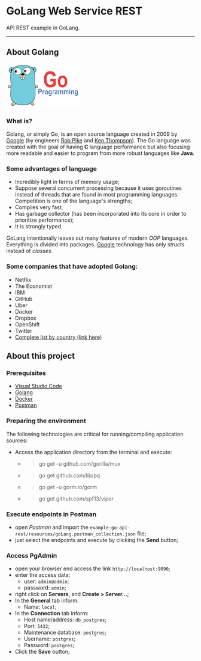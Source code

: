 # GoLang Web Service REST

API REST example in GoLang.

---

## About Golang

![](https://raw.githubusercontent.com/felipesulzbach/grpc-go-example/master/things/go.png)

### What is?

Golang, or simply Go, is an open source language created in 2009 by [Google](https://about.google/intl/en_US/) (by engineers [Rob Pike](https://en.wikipedia.org/wiki/Rob_Pike) and [Ken Thompson](https://en.wikipedia.org/wiki/Ken_Thompson)). The Go language was created with the goal of having **C** language performance but also focusing more readable and easier to program from more robust languages like **Java**.

### Some advantages of language

- Incredibly light in terms of memory usage;
- Suppose several concurrent processing because it uses goroutines instead of threads that are found in most programming languages. Competition is one of the language's strengths;
- Compiles very fast;
- Has garbage collector (has been incorporated into its core in order to prioritize performance);
- It is strongly typed.

GoLang intentionally leaves out many features of modern _OOP_ languages. Everything is divided into packages. [Google](https://about.google/intl/en_US/) technology has only _structs_ instead of _classes_.

### Some companies that have adopted Golang:

- Netflix
- The Economist
- IBM
- GitHub
- Uber
- Docker
- Dropbox
- OpenShift
- Twitter
- [Complete list by country (link here)](https://github.com/golang/go/wiki/GoUsers)

## About this project

### Prerequisites

- [Visual Studio Code](https://code.visualstudio.com/)
- [Golang](https://golang.org/)
- [Docker](https://hub.docker.com/search?offering=community&type=edition&operating_system=linux%2Cwindows)
- [Postman](https://www.postman.com/downloads/)

### Preparing the environment

The following technologies are critical for running/compiling application sources:

- Access the application directory from the terminal and execute:

  - > go get -u github.com/gorilla/mux
  - > go get github.com/lib/pq
  - > go get -u gorm.io/gorm
  - > go get github.com/spf13/viper

### Execute endpoints in Postman

- open *Postman* and import the `example-go-api-rest/resources/goLang.postman_collection.json` file;
- just select the endpoints and execute by clicking the **Send** button;

### Access PgAdmin

- open your browser end access the link `http://localhost:9090`;
- enter the access data:
  - user: `admin@admin`;
  - password: `admin`;
- right click on **Servers**, and **Create > Server...**;
- In the **General** tab inform:
  - Name: `local`;
- In the **Connection** tab inform:
  - Host name/address: `db_postgres`;
  - Port: `5432`;
  - Maintenance database: `postgres`;
  - Username: `postgres`;
  - Password: `postgres`;
- Click the **Save** button;
